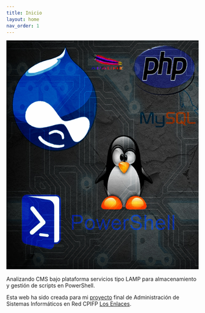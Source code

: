```yaml
---
title: Inicio
layout: home
nav_order: 1
---
```

<img src="https://raw.githubusercontent.com/DavidSanzCano/cms-scripting-tfg.github.io/main/assets/images/logo.jpg" width="600" height="600" />

Analizando CMS bajo plataforma servicios tipo LAMP para almacenamiento y gestión de scripts en PowerShell.

Esta web ha sido creada para mi [proyecto](https://davidsanzcano.github.io/cms-scripting-tfg.github.io/) final de Administración de Sistemas Informáticos en Red CPIFP [Los Enlaces](https://cpilosenlaces.com/).
